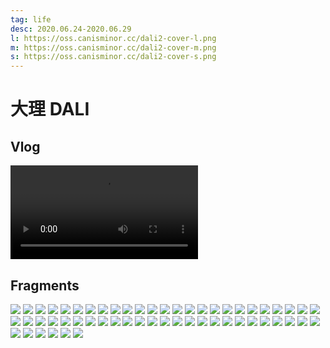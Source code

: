 ```yaml
---
tag: life
desc: 2020.06.24-2020.06.29
l: https://oss.canisminor.cc/dali2-cover-l.png
m: https://oss.canisminor.cc/dali2-cover-m.png
s: https://oss.canisminor.cc/dali2-cover-s.png
---
```


# 大理 DALI

## Vlog

![video](https://oss.canisminor.cc/Dali_1080p.mp4)

## Fragments

![](https://oss.canisminor.cc/dali_1.JPG)
![](https://oss.canisminor.cc/dali_2.JPG)
![](https://oss.canisminor.cc/dali_3.JPG)
![](https://oss.canisminor.cc/dali_4.JPG)
![](https://oss.canisminor.cc/dali_5.JPG)
![](https://oss.canisminor.cc/dali_6.JPG)
![](https://oss.canisminor.cc/dali_7.JPG)
![](https://oss.canisminor.cc/dali_8.JPG)
![](https://oss.canisminor.cc/dali_9.JPG)
![](https://oss.canisminor.cc/dali_10.JPG)
![](https://oss.canisminor.cc/dali_11.JPG)
![](https://oss.canisminor.cc/dali_12.JPG)
![](https://oss.canisminor.cc/dali_13.JPG)
![](https://oss.canisminor.cc/dali_14.JPG)
![](https://oss.canisminor.cc/dali_15.JPG)
![](https://oss.canisminor.cc/dali_16.JPG)
![](https://oss.canisminor.cc/dali_17.JPG)
![](https://oss.canisminor.cc/dali_18.JPG)
![](https://oss.canisminor.cc/dali_19.JPG)
![](https://oss.canisminor.cc/dali_20.JPG)
![](https://oss.canisminor.cc/dali_21.JPG)
![](https://oss.canisminor.cc/dali_22.JPG)
![](https://oss.canisminor.cc/dali_23.JPG)
![](https://oss.canisminor.cc/dali_24.JPG)
![](https://oss.canisminor.cc/dali_25.JPG)
![](https://oss.canisminor.cc/dali_26.JPG)
![](https://oss.canisminor.cc/dali_27.JPG)
![](https://oss.canisminor.cc/dali_28.JPG)
![](https://oss.canisminor.cc/dali_29.JPG)
![](https://oss.canisminor.cc/dali_30.JPG)
![](https://oss.canisminor.cc/dali_31.JPG)
![](https://oss.canisminor.cc/dali_32.JPG)
![](https://oss.canisminor.cc/dali_33.JPG)
![](https://oss.canisminor.cc/dali_34.JPG)
![](https://oss.canisminor.cc/dali_35.JPG)
![](https://oss.canisminor.cc/dali_36.JPG)
![](https://oss.canisminor.cc/dali_37.JPG)
![](https://oss.canisminor.cc/dali_38.JPG)
![](https://oss.canisminor.cc/dali_39.JPG)
![](https://oss.canisminor.cc/dali_40.JPG)
![](https://oss.canisminor.cc/dali_41.JPG)
![](https://oss.canisminor.cc/dali_42.JPG)
![](https://oss.canisminor.cc/dali_43.JPG)
![](https://oss.canisminor.cc/dali_44.JPG)
![](https://oss.canisminor.cc/dali_45.JPG)
![](https://oss.canisminor.cc/dali_46.JPG)
![](https://oss.canisminor.cc/dali_47.JPG)
![](https://oss.canisminor.cc/dali_48.JPG)
![](https://oss.canisminor.cc/dali_49.JPG)
![](https://oss.canisminor.cc/dali_50.JPG)
![](https://oss.canisminor.cc/dali_51.JPG)
![](https://oss.canisminor.cc/dali_52.JPG)
![](https://oss.canisminor.cc/dali_53.JPG)
![](https://oss.canisminor.cc/dali_54.JPG)
![](https://oss.canisminor.cc/dali_55.JPG)
![](https://oss.canisminor.cc/dali_56.JPG)
